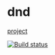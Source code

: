 # dnd

[project](https://dzuba110729.github.io/ahj-hw-dnd/)

[![Build status](https://ci.appveyor.com/api/projects/status/3defiys7b4ao2b1d/branch/master?svg=true)](https://ci.appveyor.com/project/dzuba110729/ahj-hw-dnd)
